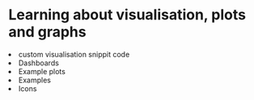 <h1> Learning about visualisation, plots and graphs </h1>

<li>custom visualisation snippit code</li>
<li>Dashboards</li>
<li>Example plots</li>
<li>Examples</li>
<li>Icons</li>
